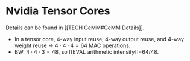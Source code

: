 # Nvidia Tensor Cores

Details can be found in [[TECH GeMM#GeMM Details]]. 
- In a tensor core, 4-way input reuse, 4-way output reuse, and 4-way weight reuse -> $4\cdot 4\cdot 4=64$ MAC operations. 
- BW: $4\cdot 4\cdot 3=48$, so [[EVAL arithmetic intensity]]=64/48. 
